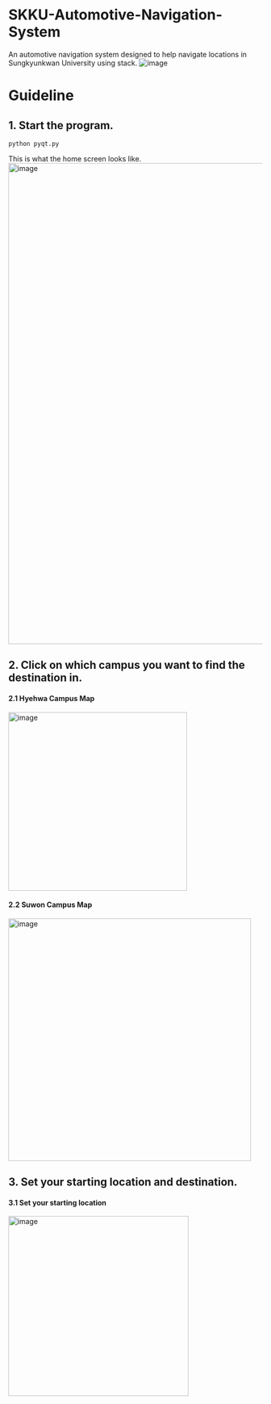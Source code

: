 # SKKU-Automotive-Navigation-System
An automotive navigation system designed to help navigate locations in Sungkyunkwan University using stack.
![image](https://github.com/user-attachments/assets/09c31b40-01b3-4f78-b1ad-17b9148b7aa5)


# Guideline

## 1. Start the program.
```
python pyqt.py
```

This is what the home screen looks like.
<img width="954" alt="image" src="https://github.com/user-attachments/assets/7067d67e-e742-482b-b10b-d7fab27e2d5b">

## 2. Click on which campus you want to find the destination in.

#### 2.1 Hyehwa Campus Map <br>
<img width="354" alt="image" src="https://github.com/user-attachments/assets/35df989e-b11d-4f0f-9673-16ede0a2b0bd">

<br>

#### 2.2 Suwon Campus Map <br>
<img width="481" alt="image" src="https://github.com/user-attachments/assets/61e702fa-5636-4883-8d90-05284c913405">

## 3. Set your starting location and destination.

#### 3.1 Set your starting location

<img width="357" alt="image" src="https://github.com/user-attachments/assets/b4a4ce96-0968-4ce8-a554-7f5a67d607d2">
